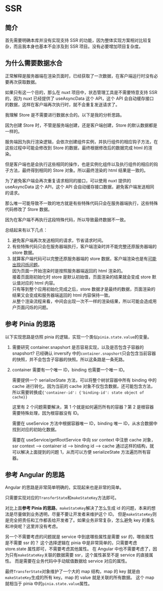 # SSR

## 简介

首先需要明确本库并没有实现支持 SSR 的功能，因为整体实现方案相对比较复杂，而且我本身也基本不会涉及到 SSR 项目。没有必要增加项目复杂度。

## 为什么需要数据水合

正常解释是服务器端在渲染页面时，已经获取了一次数据，在客户端运行时没有必要再次获取数据。

如果只有这一个目的，那么在 nuxt 项目中，状态管理工具是不需要特意支持 SSR 的，因为 nuxt 已经提供了 useAsyncData 这个 API，这个 API 会自动缓存接口的数据，这样在客户端再次执行时，就不会重复发送请求了。

我理解 Store 是不需要进行数据水合的。以下是我的分析思路。

因为创建 Store 时，不管是服务端创建，还是客户端创建，Store 的默认数据都是一样的。

服务端因为执行渲染逻辑，会依次创建组件实例，并执行组件的相应钩子方法，在这些过程中可能会修改到 Store 的数据，最终根据修改后的数据完成 html 的渲染。

但是客户端也是会执行这些相同的操作，也是实例化组件以及执行组件的相应的钩子方法，最终得到相同的 Store 对象。所以最终渲染的 html 结果是一致的。

为了避免客户端会再次重复请求相同的接口，可以使用 nuxt 提供的 useAsyncData 这个 API，这个 API 会自动缓存接口数据，避免客户端发送相同的请求。

那么唯一可能导致不一致的地方就是有些特殊代码只会在服务器端执行，这些特殊代码修改了 Store 数据。

因为在客户端不再执行这段特殊代码，所以导致最终数据不一致。

总结起来有以下几点：

1. 避免客户端再次发送相同的请求，节省请求时间。
2. 有些特殊代码只会在服务器端执行，客户端渲染时并不能完整还原服务器端的 store 数据。
3. 就算客户端代码可以完整还原服务器端的 store 数据，客户端渲染也是有[可能出现闪烁问题](https://angular.cn/guide/hydration#why-is-hydration-important)。  
   因为页面一开始渲染时是按照服务器端返回的 html 渲染的。  
   接着页面刚初始化时 store 是默认初始值，页面渲染的结果就会变成 store 默认值对应的 html 内容。  
   只有等到整个应用初始化完成之后，store 数据才是最终的数据，页面渲染的结果又会变成和服务器端返回的 html 内容保持一致。  
   从整个渲染流程来看，中间会出现一次不一样的渲染结果，所以可能会造成用户页面闪烁的问题。

## 参考 Pinia 的思路

以下实现思路是仿照 pinia 的逻辑，实现一个类似`pinia.state.value`的变量。

1. 需要研究 container.snapshort 是否容易实现，以及是否包含子容器的 snapshort?
   已经确认 inversify 中的`container.snapshort`只会包含当前容器的快照，并不会包含子容器的快照。所以这条路是一条死路。

2. container 需要有一个唯一 ID，binding 也需要一个唯一 ID。

   需要提供一个 serializeState 方法，可以将整个树状容器中所有 binding 中的 cache 进行转化。因为当前的 cache 对象不仅包含数据，还可能包含方法，所以需要转换成`{'container-id': {'binding-id': state object of cache}}`

   这里有 2 个问题需要解决，第 1 个就是如何遍历所有的容器？第 2 是根容器需要特殊处理，因为根容器没有 ID。

   需要在 useService 方法中根据容器唯一 ID，binding 唯一 ID，从水合数据中找到对应的初始化数据。

   需要在 useService/getRootService 中向 ssr context 中注册 cache 对象，ssr context --> container id --> binding id --> cache
   通过这样的结构，就可以解决上面提到的问题 1，从而可以方便 serializeState 方法遍历所有容器。

## 参考 Angular 的思路

Angular 的思路是非常简单明确的，实现起来也是非常的简单。

只需要实现对应的`TransferState`和`makeStateKey`方法即可。

对比上面**参考 Pinia 的思路**，`makeStateKey`解决了怎么生成 id 的问题，本来的想法是尽量做到业务透明，尽量不要让开发者来维护这个 ID。
但是`makeStateKey`则是完全把责任和工作都丢给开发者了。如果业务非常复杂，怎么避免 key 的重名和冲突呢？这里并没有考虑。

另一个不需要考虑的问题就是 service 中到底哪些属性是需要 ssr 的，哪些属性是不需要 ssr 的？
这个选择逻辑在 pinia 中是非常简单的，只需要考虑 store.state 属性即可，不需要考虑其他属性。
在 Angular 中也不需要考虑了，因为只有`makeStateKey`关联的数据需要 ssr，这个属性甚至不是 service 的直接属性。
而是需要在业务代码中手动赋值数据给 service 对应的属性。

最终`TransferState`对象维护了一个大的 map 结构，map 的 key 就是由`makeStateKey`生成的所有 key。map 的 value 就是关联的所有数据。
这个 map 就相当于 pinia 中的`pinia.state.value`属性。
